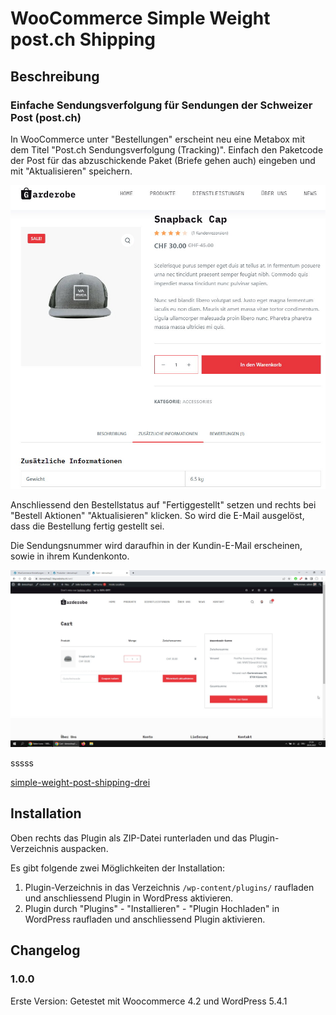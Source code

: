 # WooCommerce Simple Weight post.ch Shipping #

## Beschreibung ##

### Einfache Sendungsverfolgung für Sendungen der Schweizer Post (post.ch) ###

In WooCommerce unter "Bestellungen" erscheint neu eine Metabox mit dem Titel "Post.ch Sendungsverfolgung (Tracking)". Einfach den Paketcode der Post für das abzuschickende Paket (Briefe gehen auch) eingeben und mit "Aktualisieren" speichern.

![simple-weight-post-shipping-eins](simple-weight-post-shipping-eins.jpg)

Anschliessend den Bestellstatus auf "Fertiggestellt" setzen und rechts bei "Bestell Aktionen" "Aktualisieren" klicken. So wird die E-Mail ausgelöst, dass die Bestellung fertig gestellt sei.

Die Sendungsnummer wird daraufhin in der Kundin-E-Mail erscheinen, sowie in ihrem Kundenkonto.

![simple-weight-post-shipping-zwei](simple-weight-post-shipping-zwei.jpg)

sssss

[simple-weight-post-shipping-drei](simple-weight-post-shipping-drei.jpg)

## Installation ##
Oben rechts das Plugin als ZIP-Datei runterladen und das Plugin-Verzeichnis auspacken.

Es gibt folgende zwei Möglichkeiten der Installation:

1. Plugin-Verzeichnis in das Verzeichnis `/wp-content/plugins/` raufladen und anschliessend Plugin in WordPress aktivieren.
2. Plugin durch "Plugins" - "Installieren" - "Plugin Hochladen" in WordPress raufladen und anschliessend Plugin aktivieren.


## Changelog ##

### 1.0.0 ###
Erste Version: Getestet mit Woocommerce 4.2 und WordPress 5.4.1
